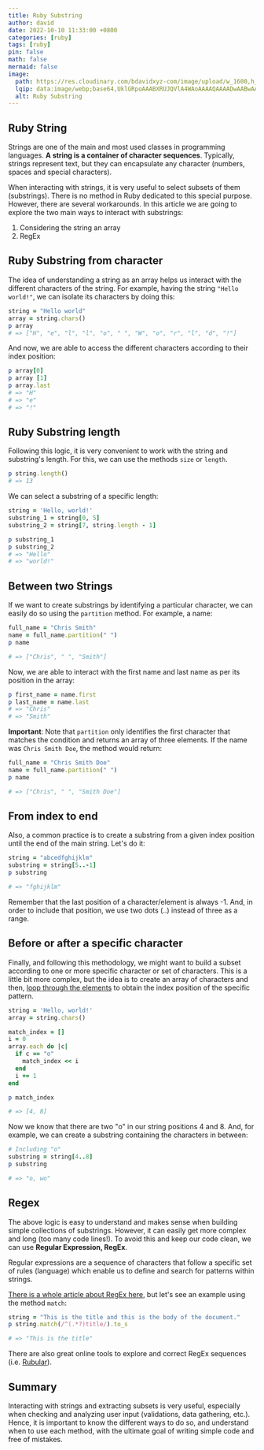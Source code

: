 ```yaml
---
title: Ruby Substring
author: david
date: 2022-10-10 11:33:00 +0800
categories: [ruby]
tags: [ruby]
pin: false
math: false
mermaid: false
image:
  path: https://res.cloudinary.com/bdavidxyz-com/image/upload/w_1600,h_836,q_100/l_text:Karla_72_bold:Ruby%20Substring,co_rgb:ffe4e6,c_fit,w_1400,h_240/fl_layer_apply,g_south_west,x_100,y_180/l_text:Karla_48:A%20simple%20article%20about%20Ruby,co_rgb:ffe4e680,c_fit,w_1400/fl_layer_apply,g_south_west,x_100,y_100/newblog/globals/bg_me.jpg
  lqip: data:image/webp;base64,UklGRpoAAABXRUJQVlA4WAoAAAAQAAAADwAABwAAQUxQSDIAAAARL0AmbZurmr57yyIiqE8oiG0bejIYEQTgqiDA9vqnsUSI6H+oAERp2HZ65qP/VIAWAFZQOCBCAAAA8AEAnQEqEAAIAAVAfCWkAALp8sF8rgRgAP7o9FDvMCkMde9PK7euH5M1m6VWoDXf2FkP3BqV0ZYbO6NA/VFIAAAA
  alt: Ruby Substring
---
```


## Ruby String

Strings are one of the main and most used classes in programming languages. **A string is a container of character sequences**. Typically, strings represent text, but they can encapsulate any character (numbers, spaces and special characters).

When interacting with strings, it is very useful to select subsets of them (substrings). There is no method in Ruby dedicated to this special purpose. However, there are several workarounds. In this article we are going to explore the two main ways to interact with substrings:

1. Considering the string an array
2. RegEx

## Ruby Substring from character

The idea of understanding a string as an array helps us interact with the different characters of the string. For example, having the string `"Hello world!"`, we can isolate its characters by doing this:

```ruby
string = "Hello world"
array = string.chars()
p array
# => ["H", "e", "l", "l", "o", " ", "W", "o", "r", "l", "d", "!"]
```

And now, we are able to access the different characters according to their index position:

```ruby
p array[0]
p array [1]
p array.last
# => "H"
# => "e"
# => "!"
```

## Ruby Substring length

Following this logic, it is very convenient to work with the string and substring's length. For this, we can use the methods `size` or `length`.

```ruby
p string.length()
# => 13
```

We can select a substring of a specific length:

```ruby
string = 'Hello, world!'
substring_1 = string[0, 5]
substring_2 = string[7, string.length - 1]

p substring_1
p substring_2
# => "Hello"
# => "world!"
```

## Between two Strings

If we want to create substrings by identifying a particular character, we can easily do so using the `partition` method. For example, a name:

```ruby
full_name = "Chris Smith"
name = full_name.partition(" ")
p name

# => ["Chris", " ", "Smith"]
```

Now, we are able to interact with the first name and last name as per its position in the array:

```ruby
p first_name = name.first
p last_name = name.last
# => "Chris"
# => "Smith"
```

**Important**: Note that `partition` only identifies the first character that matches the condition and returns an array of three elements. If the name was `Chris Smith Doe`, the method would return:

```ruby
full_name = "Chris Smith Doe"
name = full_name.partition(" ")
p name

# => ["Chris", " ", "Smith Doe"]
```

## From index to end

Also, a common practice is to create a substring from a given index position until the end of the main string. Let's do it:

```ruby
string = "abcedfghijklm"
substring = string[5..-1]
p substring

# => "fghijklm"
```

Remember that the last position of a character/element is always -1. And, in order to include that position, we use two dots (..) instead of three as a range.

## Before or after a specific character

Finally, and following this methodology, we might want to build a subset according to one or more specific character or set of characters. This is a little bit more complex, but the idea is to create an array of characters and then, [loop through the elements](https://bootrails.com/blog/ruby-loops-overview/) to obtain the index position of the specific pattern.

```ruby
string = 'Hello, world!'
array = string.chars()

match_index = []
i = 0
array.each do |c|
  if c == "o"
    match_index << i
  end
  i += 1
end

p match_index

# => [4, 8]
```

Now we know that there are two "o" in our string positions 4 and 8. And, for example, we can create a substring containing the characters in between:

```ruby
# Including "o"
substring = string[4..8]
p substring

# => "o, wo"
```

## Regex

The above logic is easy to understand and makes sense when building simple collections of substrings. However, it can easily get more complex and long (too many code lines!). To avoid this and keep our code clean, we can use **Regular Expression, RegEx**.

Regular expressions are a sequence of characters that follow a specific set of rules (language) which enable us to define and search for patterns within strings.

[There is a whole article about RegEx here](https://bootrails.com/blog/ruby-regex-friendly-guide/), but let's see an example using the method `match`:

```ruby
string = "This is the title and this is the body of the document."
p string.match(/^(.*?)title/).to_s

# => "This is the title"
```

There are also great online tools to explore and correct RegEx sequences (i.e. <a href="https://rubular.com/" target="_blank" >Rubular</a>).

## Summary

Interacting with strings and extracting subsets is very useful, especially when checking and analyzing user input (validations, data gathering, etc.). Hence, it is important to know the different ways to do so, and understand when to use each method, with the ultimate goal of writing simple code and free of mistakes.